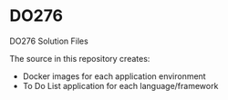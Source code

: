 # DO276
DO276 Solution Files

The source in this repository creates:
* Docker images for each application environment
* To Do List application for each language/framework

